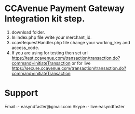 <h1>CCAvenue Payment Gateway Integration kit step. </h1>

1. download folder.
2. In index.php file write your merchant_id.
3. ccavRequestHandler.php file change your working_key and access_code.
4. If you are using for testing then set url https://test.ccavenue.com/transaction/transaction.do?command=initiateTransaction or for live https://secure.ccavenue.com/transaction/transaction.do?command=initiateTransaction

<h1>Support</h1>
Email :- easyndfaster@gmail.com
Skype :- live:easyndfaster